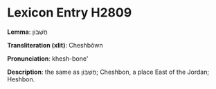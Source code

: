 # Lexicon Entry H2809

**Lemma**: חֶשְׁבּוֹן

**Transliteration (xlit)**: Cheshbôwn

**Pronunciation**: khesh-bone'

**Description**:
the same as חֶשְׁבּוֹן; Cheshbon, a place East of the Jordan; Heshbon.
